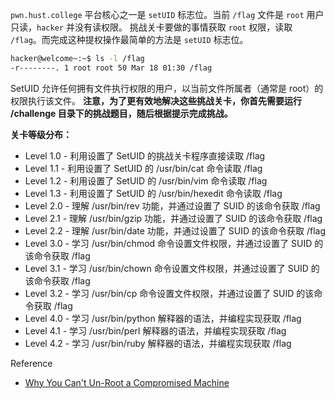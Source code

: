 `pwn.hust.college` 平台核心之一是 `setUID` 标志位。当前 `/flag` 文件是 `root` 用户只读，`hacker` 并没有读权限。
挑战关卡要做的事情获取 `root` 权限，读取 `/flag`。而完成这种提权操作最简单的方法是 `setUID` 标志位。

```sh
hacker@welcome~:~$ ls -l /flag
-r--------. 1 root root 50 Mar 18 01:30 /flag
```

SetUID 允许任何拥有文件执行权限的用户，以当前文件所属者（通常是 root）的权限执行该文件。 
**注意，为了更有效地解决这些挑战关卡，你首先需要运行 /challenge 目录下的挑战题目，随后根据提示完成挑战。**

**关卡等级分布：**
- Level 1.0 - 利用设置了 SetUID 的挑战关卡程序直接读取 /flag
- Level 1.1 - 利用设置了 SetUID 的 /usr/bin/cat 命令读取 /flag
- Level 1.2 - 利用设置了 SetUID 的 /usr/bin/vim 命令读取 /flag
- Level 1.3 - 利用设置了 SetUID 的 /usr/bin/hexedit 命令读取 /flag
- Level 2.0 - 理解 /usr/bin/rev 功能，并通过设置了 SUID 的该命令获取 /flag 
- Level 2.1 - 理解 /usr/bin/gzip 功能，并通过设置了 SUID 的该命令获取 /flag 
- Level 2.2 - 理解 /usr/bin/date 功能，并通过设置了 SUID 的该命令获取 /flag 
- Level 3.0 - 学习 /usr/bin/chmod 命令设置文件权限，并通过设置了 SUID 的该命令获取 /flag 
- Level 3.1 - 学习 /usr/bin/chown 命令设置文件权限，并通过设置了 SUID 的该命令获取 /flag 
- Level 3.2 - 学习 /usr/bin/cp 命令设置文件权限，并通过设置了 SUID 的该命令获取 /flag 
- Level 4.0 - 学习 /usr/bin/python 解释器的语法，并编程实现获取 /flag 
- Level 4.1 - 学习 /usr/bin/perl 解释器的语法，并编程实现获取 /flag 
- Level 4.2 - 学习 /usr/bin/ruby 解释器的语法，并编程实现获取 /flag

Reference
- [Why You Can't Un-Root a Compromised Machine](https://gist.github.com/mudongliang/7b68290c2b4d5da0b7140c8b0e1827d0)